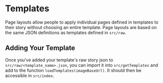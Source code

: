 # Templates

Page layouts allow people to apply individual pages defined in templates to their story without choosing an entire template. Page layouts are based on the same JSON definitions as templates defined in `src/raw`.

## Adding Your Template

Once you've added your template's raw story json to `src/raw/<template_name>.json`, you can import it into `src/getTemplates` and add to the function `loadTemplates(imageBaseUrl)`. It should then be accessible in `src/index`.


